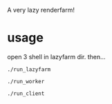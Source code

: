A very lazy renderfarm!

# usage

open 3 shell in lazyfarm dir. then...

`./run_lazyfarm`

`./run_worker`

`./run_client`
